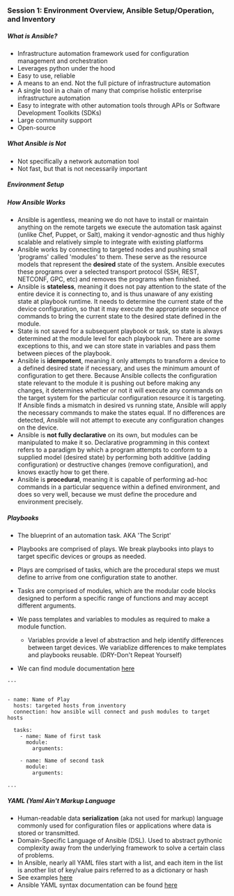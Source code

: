 ### Session 1: Environment Overview, Ansible Setup/Operation, and Inventory

##### What is Ansible?
- Infrastructure automation framework used for configuration management and orchestration
- Leverages python under the hood
- Easy to use, reliable
- A means to an end. Not the full picture of infrastructure automation
- A single tool in a chain of many that comprise holistic enterprise infrastructure automation
- Easy to integrate with other automation tools through APIs or Software Development Toolkits (SDKs)
- Large community support
- Open-source


##### What Ansible is Not
- Not specifically a network automation tool
- Not fast, but that is not necessarily important

##### Environment Setup

##### How Ansible Works
- Ansible is agentless, meaning we do not have to install or maintain anything on the remote targets we execute the automation task against (unlike Chef, Puppet, or Salt), making it vendor-agnostic and thus highly scalable and relatively simple to integrate with existing platforms
- Ansible works by connecting to targeted nodes and pushing small 'programs' called 'modules' to them. These serve as the resource models that represent the **desired** state of the system. Ansible executes these programs over a selected transport protocol (SSH, REST, NETCONF, GPC, etc) and removes the programs when finished.
- Ansible is **stateless**, meaning it does not pay attention to the state of the entire device it is connecting to, and is thus unaware of any existing state at playbook runtime. It needs to determine the current state of the device configuration, so that it may execute the appropriate sequence of commands to bring the current state to the desired state defined in the module.
- State is not saved for a subsequent playbook or task, so state is always determined at the module level for each playbook run. There are some exceptions to this, and we can store state in variables and pass them between pieces of the playbook.
- Ansible is **idempotent**, meaning it only attempts to transform a device to a defined desired state if necessary, and uses the minimum amount of configuration to get there. Because Ansible collects the configuration state relevant to the module it is pushing out before making any changes, it determines whether or not it will execute any commands on the target system for the particular configuration resource it is targeting. If Ansible finds a mismatch in desired vs running state, Ansible will apply the necessary commands to make the states equal. If no differences are detected, Ansible will not attempt to execute any configuration changes on the device.
- Ansible is **not fully declarative** on its own, but modules can be manipulated to make it so. Declarative programming in this context refers to a paradigm by which a program attempts to conform to a supplied model (desired state) by performing both additive (adding configuration) or destructive changes (remove configuration), and knows exactly how to get there.
- Ansible is **procedural**, meaning it is capable of performing ad-hoc commands in a particular sequence within a defined environment, and does so very well, because we must define the procedure and environment precisely.

##### Playbooks
- The blueprint of an automation task. AKA 'The Script'
- Playbooks are comprised of plays. We break playbooks into plays to target specific devices or groups as needed.
- Plays are comprised of tasks, which are the procedural steps we must define to arrive from one configuration state to another.
- Tasks are comprised of modules, which are the modular code blocks designed to perform a specific range of functions and may accept different arguments.
- We pass templates and variables to modules as required to make a module function.
  - Variables provide a level of abstraction and help identify differences between target devices. We variablize differences to make templates and playbooks reusable. (DRY-Don't Repeat Yourself)

- We can find module documentation [here](https://docs.ansible.com/ansible/2.9/modules/modules_by_category.html)


```cli
---


- name: Name of Play
  hosts: targeted hosts from inventory
  connection: how ansible will connect and push modules to target hosts

  tasks:
    - name: Name of first task
      module:
        arguments:

    - name: Name of second task
      module:
        arguments:

...
```

##### YAML (Yaml Ain't Markup Language
- Human-readable data **serialization** (aka not used for markup) language commonly used for configuration files or applications where data is stored or transmitted.
- Domain-Specific Language of Ansible (DSL). Used to abstract pythonic complexity away from the underlying framework to solve a certain class of problems.
- In Ansible, nearly all YAML files start with a list, and each item in the list is another list of key/value pairs referred to as a dictionary or hash
- See examples [here](../yaml_examples/)
- Ansible YAML syntax documentation can be found [here](https://docs.ansible.com/ansible/latest/reference_appendices/YAMLSyntax.html)

